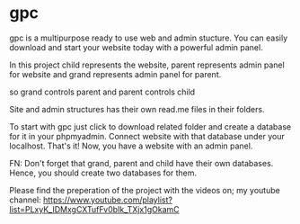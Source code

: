 # gpc
gpc is a multipurpose ready to use web and admin stucture. You can easily download and start your website today with a powerful admin panel.

In this project child represents the website, parent represents admin panel for website and grand represents admin panel for parent.

so grand controls parent and parent controls child

Site and admin structures has their own read.me files in their folders. 

To start with gpc just click to download related folder and create a database for it in your phpmyadmin. Connect website with that database under your localhost. That's it! Now, you have a website with an admin panel.

FN: Don't forget that grand, parent and child have their own databases. Hence, you should create two databases for them.

Please find the preperation of the project with the videos on;
my youtube channel: https://www.youtube.com/playlist?list=PLxyK_IDMxgCXTufFv0bIk_TXjx1gOkamC
